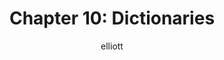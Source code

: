 ---
author: elliott
layout: post
title: "Chapter 10: Dictionaries"
categories: reading
link: https://books.trinket.io/pfe/09-dictionaries.html
---